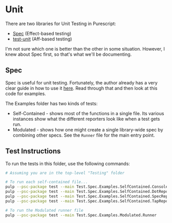 # Unit

There are two libraries for Unit Testing in Purescript:
- [Spec](https://pursuit.purescript.org/packages/purescript-spec/3.0.0) (Effect-based testing)
- [test-unit](https://github.com/bodil/purescript-test-unit) (Aff-based testing)

I'm not sure which one is better than the other in some situation. However, I knew about Spec first, so that's what we'll be documenting.

## Spec

Spec is useful for unit testing. Fortunately, the author already has a very clear guide in how to use it [here](https://owickstrom.github.io/purescript-spec/). Read through that and then look at this code for examples.

The Examples folder has two kinds of tests:
- Self-Contained - shows most of the functions in a single file. Its various instances show what the different reporters look like when a test gets run.
- Modulated - shows how one might create a single library-wide spec by combining other specs. See the `Runner` file for the main entry point.

## Test Instructions

To run the tests in this folder, use the following commands:
```bash
# Assuming you are in the top-level "Testing" folder

# To run each self-contained file...
pulp --psc-package test --main Test.Spec.Examples.SelfContained.ConsoleReporter
pulp --psc-package test --main Test.Spec.Examples.SelfContained.DotReporter
pulp --psc-package test --main Test.Spec.Examples.SelfContained.SpecReporter
pulp --psc-package test --main Test.Spec.Examples.SelfContained.TapReporter

# To run the Modulated runner file
pulp --psc-package test --main Test.Spec.Examples.Modulated.Runner
```
